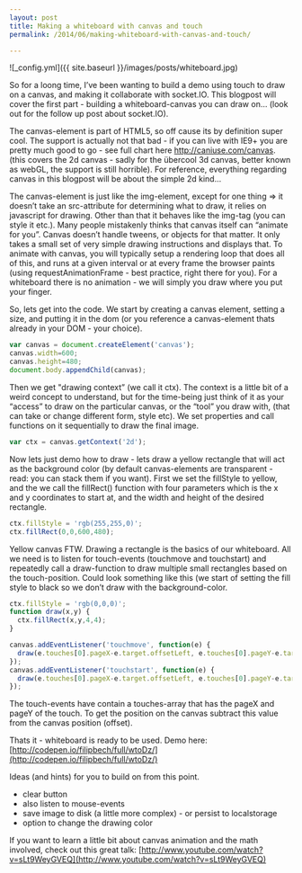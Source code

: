 ```yaml
---
layout: post
title: Making a whiteboard with canvas and touch
permalink: /2014/06/making-whiteboard-with-canvas-and-touch/

---
```


![_config.yml]({{ site.baseurl }}/images/posts/whiteboard.jpg)

So for a loong time, I’ve been wanting to build a demo using touch to draw on a canvas, and making it collaborate with socket.IO. This blogpost will cover the first part - building a whiteboard-canvas you can draw on… (look out for the follow up post about socket.IO).

The canvas-element is part of HTML5, so off cause its by definition super cool. The support is actually not that bad - if you can live with IE9+ you are pretty much good to go - see full chart here http://caniuse.com/canvas. (this covers the 2d canvas - sadly for the übercool 3d canvas, better known as webGL, the support is still horrible). For reference, everything regarding canvas in this blogpost will be about the simple 2d kind...

The canvas-element is just like the img-element, except for one thing => it doesn’t take an src-attribute for determining what to draw, it relies on javascript for drawing. Other than that it behaves like the img-tag (you can style it etc.). Many people mistakenly thinks that canvas itself can “animate for you”. Canvas doesn’t handle tweens, or objects for that matter. It only takes a small set of very simple drawing instructions and displays that. To animate with canvas, you will typically setup a rendering loop that does all of this, and runs at a given interval or at every frame the browser paints (using requestAnimationFrame - best practice, right there for you). For a whiteboard there is no animation - we will simply you draw where you put your finger. 

So, lets get into the code. We start by creating a canvas element, setting a size, and putting it in the dom (or you reference a canvas-element thats already in your DOM - your choice). 
```js
var canvas = document.createElement('canvas');
canvas.width=600;
canvas.height=480;
document.body.appendChild(canvas);
```

Then we get "drawing context” (we call it ctx). The context is a little bit of a weird concept to understand, but for the time-being just think of it as your “access” to draw on the particular canvas, or the “tool” you draw with, (that can take or change different form, style etc). We set properties and call functions on it sequentially to draw the final image.

```js
var ctx = canvas.getContext('2d');
```

Now lets just demo how to draw - lets draw a yellow rectangle that will act as the background color (by default canvas-elements are transparent - read: you can stack them if you want). First we set the fillStyle to yellow, and the we call the fillRect() function with four parameters which is the x and y coordinates to start at, and the width and height of the desired rectangle. 

```js
ctx.fillStyle = 'rgb(255,255,0)';
ctx.fillRect(0,0,600,480);
```

Yellow canvas FTW. Drawing a rectangle is the basics of our whiteboard. All we need is to listen for touch-events (touchmove and touchstart) and repeatedly call a draw-function to draw multiple small rectangles based on the touch-position. Could look something like this (we start of setting the fill style to black so we don’t draw with the background-color.

```js
ctx.fillStyle = 'rgb(0,0,0)';
function draw(x,y) {
  ctx.fillRect(x,y,4,4);
}

canvas.addEventListener('touchmove', function(e) {
  draw(e.touches[0].pageX-e.target.offsetLeft, e.touches[0].pageY-e.target.offsetTop);
});
canvas.addEventListener('touchstart', function(e) {
  draw(e.touches[0].pageX-e.target.offsetLeft, e.touches[0].pageY-e.target.offsetTop);
});
```

The touch-events have contain a touches-array that has the pageX and pageY of the touch. To get the position on the canvas subtract this value from the canvas position (offset). 

Thats it - whiteboard is ready to be used. Demo here: [http://codepen.io/filipbech/full/wtoDz/](http://codepen.io/filipbech/full/wtoDz/)

Ideas (and hints) for you to build on from this point. 
* clear button
* also listen to mouse-events
* save image to disk (a little more complex) - or persist to localstorage
* option to change the drawing color

If you want to learn a little bit about canvas animation and the math involved, check out this great talk: [http://www.youtube.com/watch?v=sLt9WeyGVEQ](http://www.youtube.com/watch?v=sLt9WeyGVEQ)